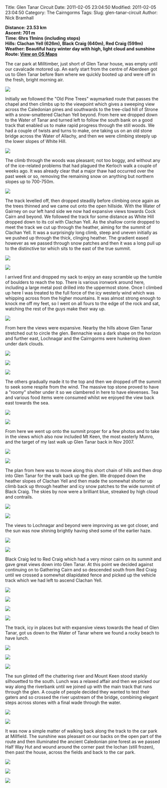 Title: Glen Tanar Circuit
Date: 2011-02-05 23:04:50
Modified: 2011-02-05 23:04:50
Category: The Cairngorms
Tags: 
Slug: glen-tanar-circuit
Author: Nick Bramhall

**Distance: 23.53 km  
Ascent: 701 m  
Time: 6hrs 11mins (including stops)  
Hills: Clachan Yell (626m), Black Craig (640m), Red Craig (599m)  
Weather: Beautiful hazy winter day with high, light cloud and sunshine  
Route: [View on OS Maps](https://www.invertedworld.co.uk/hillwalking/hillwalk/343)**



The car park at Milltimber, just short of Glen Tanar house, was empty until our cavalcade motored up. An early start from the centre of Aberdeen got us to Glen Tanar before 9am where we quickly booted up and were off in the fresh, bright morning air.

<!--more-->

[![](http://farm6.static.flickr.com/5214/5419459583_f26d3487b2_b.jpg)](http://www.flickr.com/photos/53725815@N00/5419459583)



Initially we followed the "Old Pine Trees" waymarked route that passes the chapel and then climbs up to the viewpoint which gives a sweeping view across the Caledonian pines and southwards to the tree-clad hill of Strone with a snow-smattered Clachan Yell beyond. From here we dropped down to the Water of Tanar and turned left to follow the south bank on a good track that enabled us to make rapid progress through the still woods. We had a couple of twists and turns to make, one taking us on an old stone bridge across the Water of Allachy, and then we were climbing steeply up the lower slopes of White Hill.



[![](http://farm6.static.flickr.com/5094/5419463939_de11520e67_b.jpg)](http://www.flickr.com/photos/53725815@N00/5419463939)



The climb through the woods was pleasant; not too boggy, and without any of the ice-related problems that had plagued the Kerloch walk a couple of weeks ago. It was already clear that a major thaw had occurred over the past week or so, removing the remaining snow on anything but northern slopes up to 700-750m.



[![](http://farm6.static.flickr.com/5177/5419466661_61401fa715_b.jpg)](http://www.flickr.com/photos/53725815@N00/5419466661)



The track levelled off, then dropped steadily before climbing once again as the trees thinned and we came out onto the open hillside. With the Water of Gairney on our left hand side we now had expansive views towards Cock Cairn and beyond. We followed the track for some distance as White Hill dropped down to its col with Clachan Yell. As the shallow corrie dropped to meet the track we cut up through the heather, aiming for the summit of Clachan Yell. It was a surprisingly long climb, steep and uneven initially as we pushed up through the thick, clinging heather. The gradient eased however as we passed through snow patches and then it was a long pull up to the distinctive tor which sits to the east of the true summit.



[![](http://farm6.static.flickr.com/5251/5419465233_313d77df7d_b.jpg)](http://www.flickr.com/photos/53725815@N00/5419465233)



[![](http://farm6.static.flickr.com/5298/5419343854_74677ca026_b.jpg)](http://www.flickr.com/photos/53725815@N00/5419343854)



I arrived first and dropped my sack to enjoy an easy scramble up the tumble of boulders to reach the top. There is various ironwork around here, including a large metal post drilled into the uppermost stone. Once I climbed up here I was treated to the full force of the icy westerly wind which was whipping across from the higher mountains. It was almost strong enough to knock me off my feet, so I went on all fours to the edge of the rock and sat, watching the rest of the guys make their way up.



[![](http://farm6.static.flickr.com/5174/5420076970_753fa84305_b.jpg)](http://www.flickr.com/photos/53725815@N00/5420076970)



From here the views were expansive. Nearby the hills above Glen Tanar stretched out to circle the glen. Bennachie was a dark shape on the horizon and further east, Lochnagar and the Cairngorms were hunkering down under dark clouds.



[![](http://farm6.static.flickr.com/5139/5419475267_f091e70862_b.jpg)](http://www.flickr.com/photos/53725815@N00/5419475267)



[![](http://farm6.static.flickr.com/5258/5419476475_2fd77e5546_b.jpg)](http://www.flickr.com/photos/53725815@N00/5419476475)



[![](http://farm6.static.flickr.com/5296/5420074512_bac14d30f1_b.jpg)](http://www.flickr.com/photos/53725815@N00/5420074512)



The others gradually made it to the top and then we dropped off the summit to seek some respite from the wind. The massive top stone proved to have a "roomy" shelter under it so we clambered in here to have elevenses. Tea and various food items were consumed whilst we enjoyed the view back east towards the sea.



[![](http://farm6.static.flickr.com/5140/5419349836_07f660d112_b.jpg)](http://www.flickr.com/photos/53725815@N00/5419349836)



[![](http://farm6.static.flickr.com/5212/5418742433_b03e56998f_b.jpg)](http://www.flickr.com/photos/53725815@N00/5418742433)



From here we went up onto the summit proper for a few photos and to take in the views which also now included Mt Keen, the most easterly Munro, and the target of my last walk up Glen Tanar back in Nov 2007.



[![](http://farm6.static.flickr.com/5251/5418744717_9661ef0a36_b.jpg)](http://www.flickr.com/photos/53725815@N00/5418744717)



[![](http://farm6.static.flickr.com/5291/5418747659_ff0dfe9f7c_b.jpg)](http://www.flickr.com/photos/53725815@N00/5418747659)



The plan from here was to move along this short chain of hills and then drop into Glen Tanar for the walk back up the glen. We dropped down the heather slopes of Clachan Yell and then made the somewhat shorter up climb back up through heather and icy snow patches to the wide summit of Black Craig. The skies by now were a brilliant blue, streaked by high cloud and contrails.



[![](http://farm6.static.flickr.com/5098/5420082284_6eae3750e5_b.jpg)](http://www.flickr.com/photos/53725815@N00/5420082284)



[![](http://farm6.static.flickr.com/5139/5419483041_69fb5e7d95_b.jpg)](http://www.flickr.com/photos/53725815@N00/5419483041)



The views to Lochnagar and beyond were improving as we got closer, and the sun was now shining brightly having shed some of the earlier haze.



[![](http://farm6.static.flickr.com/5052/5420088798_01652f5806_b.jpg)](http://www.flickr.com/photos/53725815@N00/5420088798)



[![](http://farm6.static.flickr.com/5255/5419489815_baffbd7e07_b.jpg)](http://www.flickr.com/photos/53725815@N00/5419489815)



Black Craig led to Red Craig which had a very minor cairn on its summit and gave great views down into Glen Tanar. At this point we decided against continuing on to Gathering Cairn and so descended south from Red Craig until we crossed a somewhat dilapidated fence and picked up the vehicle track which we had left to ascend Clachan Yell.



[![](http://farm6.static.flickr.com/5098/5419494611_e008181d6c_b.jpg)](http://www.flickr.com/photos/53725815@N00/5419494611)



[![](http://farm6.static.flickr.com/5171/5420100862_10fe253579_b.jpg)](http://www.flickr.com/photos/53725815@N00/5420100862)



[![](http://farm6.static.flickr.com/5140/5419497473_af06b01478_b.jpg)](http://www.flickr.com/photos/53725815@N00/5419497473)



[![](http://farm6.static.flickr.com/5014/5419506843_f4c348057b_b.jpg)](http://www.flickr.com/photos/53725815@N00/5419506843)



The track, icy in places but with expansive views towards the head of Glen Tanar, got us down to the Water of Tanar where we found a rocky beach to have lunch. 



[![](http://farm6.static.flickr.com/5300/5419490943_2fcb42d22a_b.jpg)](http://www.flickr.com/photos/53725815@N00/5419490943)



[![](http://farm6.static.flickr.com/5215/5419492017_b7796bf9bf_b.jpg)](http://www.flickr.com/photos/53725815@N00/5419492017)



[![](http://farm6.static.flickr.com/5018/5419493181_c9bfb64004_b.jpg)](http://www.flickr.com/photos/53725815@N00/5419493181)



The sun glinted off the chattering river and Mount Keen stood starkly silhouetted to the south. Lunch was a relaxed affair and then we picked our way along the riverbank until we joined up with the main track that runs through the glen. A couple of people decided they wanted to test their gaters and so crossed the river upstream of the bridge, combining elegant steps across stones with a final wade through the water.



[![](http://farm6.static.flickr.com/5212/5419354052_ca11c8bc4d_b.jpg)](http://www.flickr.com/photos/53725815@N00/5419354052)



[![](http://farm6.static.flickr.com/5060/5420120334_3e4f2558e3_b.jpg)](http://www.flickr.com/photos/53725815@N00/5420120334)



It was now a simple matter of walking back along the track to the car park at Millfield. The sunshine was pleasant on our backs on the open part of the route and then illuminated the ancient Caledonian pine forest as we passed Half Way Hut and wound around the corner past the lochan (still frozen), then past the house, across the fields and back to the car park.



[![](http://farm6.static.flickr.com/5180/5419518517_8d3f47d251_b.jpg)](http://www.flickr.com/photos/53725815@N00/5419518517)



[![](http://farm6.static.flickr.com/5055/5420117974_a90ba48a13_b.jpg)](http://www.flickr.com/photos/53725815@N00/5420117974)



[![](http://farm6.static.flickr.com/5295/5419521223_47db9263ef_b.jpg)](http://www.flickr.com/photos/53725815@N00/5419521223)






